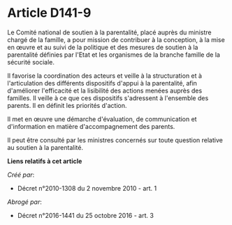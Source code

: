 # Article D141-9

Le Comité national de soutien à la parentalité, placé auprès du ministre chargé de la famille, a pour mission de contribuer à
la conception, à la mise en œuvre et au suivi de la politique et des mesures de soutien à la parentalité définies par l'Etat
et les organismes de la branche famille de la sécurité sociale. 

Il favorise la coordination des acteurs et veille à la structuration et à l'articulation des différents dispositifs d'appui à
la parentalité, afin d'améliorer l'efficacité et la lisibilité des actions menées auprès des familles. Il veille à ce que ces
dispositifs s'adressent à l'ensemble des parents. Il en définit les priorités d'action. 

Il met en œuvre une démarche d'évaluation, de communication et d'information en matière d'accompagnement des parents. 

Il peut être consulté par les ministres concernés sur toute question relative au soutien à la parentalité.

**Liens relatifs à cet article**

_Créé par_:

  - Décret n°2010-1308 du 2 novembre 2010 - art. 1

_Abrogé par_:

  - Décret n°2016-1441 du 25 octobre 2016 - art. 3
